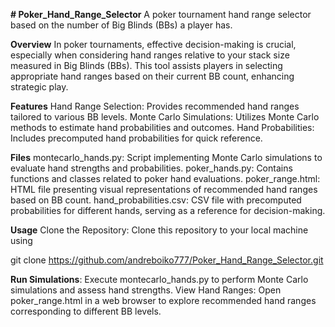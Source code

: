 **# Poker_Hand_Range_Selector**
A poker tournament hand range selector based on the number of Big Blinds (BBs) a player has.

**Overview**
In poker tournaments, effective decision-making is crucial, especially when considering hand ranges relative to your stack size measured in Big Blinds (BBs). This tool assists players in selecting appropriate hand ranges based on their current BB count, enhancing strategic play.

**Features**
Hand Range Selection: Provides recommended hand ranges tailored to various BB levels.
Monte Carlo Simulations: Utilizes Monte Carlo methods to estimate hand probabilities and outcomes.
Hand Probabilities: Includes precomputed hand probabilities for quick reference.

**Files**
montecarlo_hands.py: Script implementing Monte Carlo simulations to evaluate hand strengths and probabilities.
poker_hands.py: Contains functions and classes related to poker hand evaluations.
poker_range.html: HTML file presenting visual representations of recommended hand ranges based on BB count.
hand_probabilities.csv: CSV file with precomputed probabilities for different hands, serving as a reference for decision-making.

**Usage**
Clone the Repository: Clone this repository to your local machine using

git clone https://github.com/andreboiko777/Poker_Hand_Range_Selector.git


**Run Simulations**: Execute montecarlo_hands.py to perform Monte Carlo simulations and assess hand strengths.
View Hand Ranges: Open poker_range.html in a web browser to explore recommended hand ranges corresponding to different BB levels.
